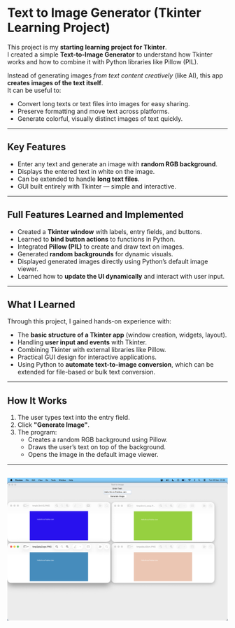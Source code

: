 # Text to Image Generator (Tkinter Learning Project)  

This project is my **starting learning project for Tkinter**.  
I created a simple **Text-to-Image Generator** to understand how Tkinter works and how to combine it with Python libraries like Pillow (PIL).  

Instead of generating images *from text content creatively* (like AI), this app **creates images of the text itself**.  
It can be useful to:
- Convert long texts or text files into images for easy sharing.  
- Preserve formatting and move text across platforms.  
- Generate colorful, visually distinct images of text quickly.  

---

## Key Features
- Enter any text and generate an image with **random RGB background**.  
- Displays the entered text in white on the image.  
- Can be extended to handle **long text files**.  
- GUI built entirely with Tkinter — simple and interactive.  

---

## Full Features Learned and Implemented
- Created a **Tkinter window** with labels, entry fields, and buttons.  
- Learned to **bind button actions** to functions in Python.  
- Integrated **Pillow (PIL)** to create and draw text on images.  
- Generated **random backgrounds** for dynamic visuals.  
- Displayed generated images directly using Python’s default image viewer.  
- Learned how to **update the UI dynamically** and interact with user input.  

---

## What I Learned
Through this project, I gained hands-on experience with:  
- The **basic structure of a Tkinter app** (window creation, widgets, layout).  
- Handling **user input and events** with Tkinter.  
- Combining Tkinter with external libraries like Pillow.  
- Practical GUI design for interactive applications.  
- Using Python to **automate text-to-image conversion**, which can be extended for file-based or bulk text conversion.  

---

## How It Works
1. The user types text into the entry field.  
2. Click **"Generate Image"**.  
3. The program:  
   - Creates a random RGB background using Pillow.  
   - Draws the user’s text on top of the background.  
   - Opens the image in the default image viewer.
---
![Text to Image App Screenshot](app_ss.png)
---
